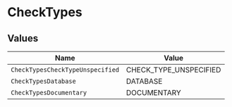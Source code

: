 # CheckTypes


## Values

| Name                             | Value                            |
| -------------------------------- | -------------------------------- |
| `CheckTypesCheckTypeUnspecified` | CHECK_TYPE_UNSPECIFIED           |
| `CheckTypesDatabase`             | DATABASE                         |
| `CheckTypesDocumentary`          | DOCUMENTARY                      |